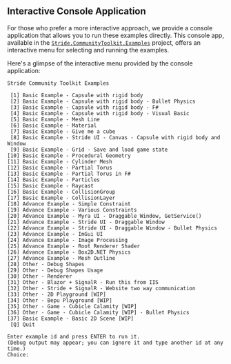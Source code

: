 ## Interactive Console Application

For those who prefer a more interactive approach, we provide a console application that allows you to run these examples directly. This console app, available in the [`Stride.CommunityToolkit.Examples`](https://github.com/stride3d/stride-community-toolkit/tree/main/src/Stride.CommunityToolkit.Examples) project, offers an interactive menu for selecting and running the examples.

Here's a glimpse of the interactive menu provided by the console application:

```plaintext
Stride Community Toolkit Examples

 [1] Basic Example - Capsule with rigid body
 [2] Basic Example - Capsule with rigid body - Bullet Physics
 [3] Basic Example - Capsule with rigid body - F#
 [4] Basic Example - Capsule with rigid body - Visual Basic
 [5] Basic Example - Mesh Line
 [6] Basic Example - Material
 [7] Basic Example - Give me a cube
 [8] Basic Example - Stride UI - Canvas - Capsule with rigid body and Window
 [9] Basic Example - Grid - Save and load game state
[10] Basic Example - Procedural Geometry
[11] Basic Example - Cylinder Mesh
[12] Basic Example - Partial Torus
[13] Basic Example - Partial Torus in F#
[14] Basic Example - Particles
[15] Basic Example - Raycast
[16] Basic Example - CollisionGroup
[17] Basic Example - CollisionLayer
[18] Advance Example - Simple Constraint
[19] Advance Example - Various Constraints
[20] Advance Example - Myra UI - Draggable Window, GetService()
[21] Advance Example - Stride UI - Draggable Window
[22] Advance Example - Stride UI - Draggable Window - Bullet Physics
[23] Advance Example - ImGui UI
[24] Advance Example - Image Processing
[25] Advance Example - Root Renderer Shader
[26] Advance Example - Box2D.NET Physics
[27] Advance Example - Mesh Outline
[28] Other - Debug Shapes
[29] Other - Debug Shapes Usage
[30] Other - Renderer
[31] Other - Blazor + SignalR - Run this from IIS
[32] Other - Stride + SignalR - Website two way communication
[33] Other - 2D Playground [WIP]
[34] Other - Bepu Playground [WIP]
[35] Other - Game - Cubicle Calamity [WIP]
[36] Other - Game - Cubicle Calamity [WIP] - Bullet Physics
[37] Basic Example - Basic 2D Scene [WIP]
 [Q] Quit

Enter example id and press ENTER to run it.
(Debug output may appear; you can ignore it and type another id at any time.)
Choice:
```